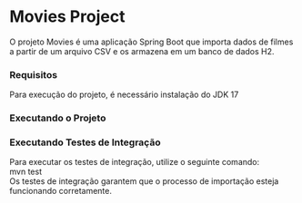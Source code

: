 <h1>Movies Project</h1>
O projeto Movies é uma aplicação Spring Boot que importa dados de filmes a partir de um arquivo CSV e os armazena em um banco de dados H2.

<h3>Requisitos</h3>
Para execução do projeto, é necessário instalação do JDK 17

<h3>Executando o Projeto</h3>



<h3>Executando Testes de Integração</h3>
Para executar os testes de integração, utilize o seguinte comando:<br>
mvn test<br>
Os testes de integração garantem que o processo de importação esteja funcionando corretamente.<br>
